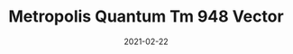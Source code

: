 ---
tags: 
  - "To Market"
  - "Rubber Flooring"
  - "Metropolis"
title: "Metropolis Quantum Tm 948 Vector"
designer: "To Market"
image_primary: "img/Quantum-TM948%20Vector.jpg"
href: "https://www.tomkt.com/atmosphere-metropolis-swatches"
description: "Straight%20Edge%20Tile%3A%2038%22%20x%2038%22%20Interlocking%20Tile%3A%2037%22%20x%2037%22"
category: "rubber-flooring-metropolis"
subtitle: ""
manufacturer: "ToMarket"
slug: "/manufacturers/tomarket/rubber-flooring-metropolis/to-market-metropolis-quantum-tm-948-vector"
date: "2021-02-22"
---